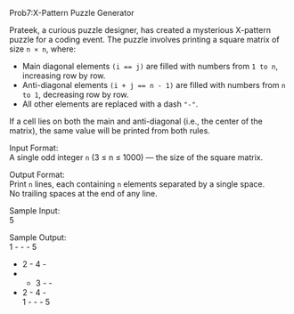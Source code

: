 Prob7:X-Pattern Puzzle Generator

Prateek, a curious puzzle designer, has created a mysterious X-pattern puzzle for a coding event. The puzzle involves printing a square matrix of size `n × n`, where:

- Main diagonal elements `(i == j)` are filled with numbers from `1 to n`, increasing row by row.  
- Anti-diagonal elements `(i + j == n - 1)` are filled with numbers from `n to 1`, decreasing row by row.  
- All other elements are replaced with a dash `"-"`.

If a cell lies on both the main and anti-diagonal (i.e., the center of the matrix), the same value will be printed from both rules.

Input Format:  
A single odd integer `n` (3 ≤ n ≤ 1000) — the size of the square matrix.

Output Format:  
Print `n` lines, each containing `n` elements separated by a single space.  
No trailing spaces at the end of any line.

Sample Input:  
5

Sample Output:  
1 - - - 5  
- 2 - 4 -  
- - 3 - -  
- 2 - 4 -  
1 - - - 5
